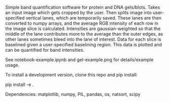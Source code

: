 Simple band quantification software for protein and DNA gels/blots. Takes an input image which gets cropped by the user. Then splits image into user-specified vertical lanes, which are temporarily saved. These lanes are then converted to numpy arrays, and the average RGB intensity of each row in the image slice is calculated. Intensities are gaussian-weighted so that the middle of the lane contributes more to the average than the outer edges, as other lanes sometimes bleed into the lane of interest. Data for each slice is baselined given a user-specified baselining region. This data is plotted and can be quantified for band intensities.

See notebook-example.ipynb and gel-example.png for details/example usage.

To install a development version, clone this repo and pip install:

pip install -e .

Dependencies: matplotlib, numpy, PIL, pandas, os, natsort, scipy
